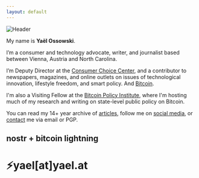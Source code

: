 ```yaml
---
layout: default
---
```

![Header](https://yaeloss.github.io/yaelat.github.io/assets/images/head.png)

  <p>My name is <b>Yaël Ossowski</b>.</p>
  
  <p>I’m a consumer and technology advocate, writer, and journalist based between Vienna, Austria and North Carolina.</p>

  <p>I’m Deputy Director at the <a href="https://consumerchoicecenter.org">Consumer Choice Center</a>, and a contributor to newspapers, magazines, and online outlets on issues of technological innovation, lifestyle freedom, and smart policy. And <a href="https://yael.ca/?s=bitcoin">Bitcoin</a>.</p>
    
  <p>I'm also a Visiting Fellow at the <a href="https://www.btcpolicy.org/authors/yael-ossowski">Bitcoin Policy Institute</a>, where I'm hosting much of my research and writing on state-level public policy on Bitcoin.</p>
          
  <p>You can read my 14+ year archive of <a href="http:/yael.ca/">articles</a>, follow me on <a href="https://yael.ca/links/">social media</a>, or <a href="/contact/">contact</a> me via email or PGP.</p>

## nostr + bitcoin lightning 

# &#9889;yael[at]yael.at
